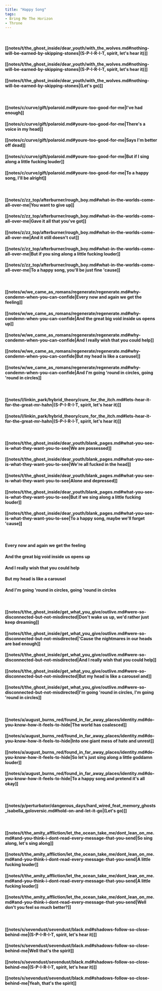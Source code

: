 ```yaml
---
title: "Happy Song"
tags:
- Bring Me The Horizon
- Throne
---
```

&nbsp;
#### [[notes/t/the_ghost_inside/dear_youth/with_the_wolves.md#nothing-will-be-earned-by-skipping-stones|(S-P-I-R-I-T, spirit, let's hear it)]]
#### [[notes/t/the_ghost_inside/dear_youth/with_the_wolves.md#nothing-will-be-earned-by-skipping-stones|(S-P-I-R-I-T, spirit, let's hear it)]]
#### [[notes/t/the_ghost_inside/dear_youth/with_the_wolves.md#nothing-will-be-earned-by-skipping-stones|(Let's go)]]
&nbsp;
#### [[notes/c/curve/gift/polaroid.md#youre-too-good-for-me|I've had enough]]
#### [[notes/c/curve/gift/polaroid.md#youre-too-good-for-me|There's a voice in my head]]
#### [[notes/c/curve/gift/polaroid.md#youre-too-good-for-me|Says I'm better off dead]]
#### [[notes/c/curve/gift/polaroid.md#youre-too-good-for-me|But if I sing along a little fucking louder]]
#### [[notes/c/curve/gift/polaroid.md#youre-too-good-for-me|To a happy song, I'll be alright]]
&nbsp;
#### [[notes/z/zz_top/afterburner/rough_boy.md#what-in-the-worlds-come-all-over-me|You want to give up]]
#### [[notes/z/zz_top/afterburner/rough_boy.md#what-in-the-worlds-come-all-over-me|Gave it all that you've got]]
#### [[notes/z/zz_top/afterburner/rough_boy.md#what-in-the-worlds-come-all-over-me|And it still doesn't cut]]
#### [[notes/z/zz_top/afterburner/rough_boy.md#what-in-the-worlds-come-all-over-me|But if you sing along a little fucking louder]]
#### [[notes/z/zz_top/afterburner/rough_boy.md#what-in-the-worlds-come-all-over-me|To a happy song, you'll be just fine 'cause]]
&nbsp;
#### [[notes/w/we_came_as_romans/regenerate/regenerate.md#why-condemn-when-you-can-confide|Every now and again we get the feeling]]
#### [[notes/w/we_came_as_romans/regenerate/regenerate.md#why-condemn-when-you-can-confide|And the great big void inside us opens up]]
#### [[notes/w/we_came_as_romans/regenerate/regenerate.md#why-condemn-when-you-can-confide|And I really wish that you could help]]
#### [[notes/w/we_came_as_romans/regenerate/regenerate.md#why-condemn-when-you-can-confide|But my head is like a carousel]]
#### [[notes/w/we_came_as_romans/regenerate/regenerate.md#why-condemn-when-you-can-confide|And I'm going 'round in circles, going 'round in circles]]
&nbsp;
#### [[notes/l/linkin_park/hybrid_theory/cure_for_the_itch.md#lets-hear-it-for-the-great-mr-hahn|(S-P-I-R-I-T, spirit, let's hear it)]]
#### [[notes/l/linkin_park/hybrid_theory/cure_for_the_itch.md#lets-hear-it-for-the-great-mr-hahn|(S-P-I-R-I-T, spirit, let's hear it)]]
&nbsp;
#### [[notes/t/the_ghost_inside/dear_youth/blank_pages.md#what-you-see-is-what-they-want-you-to-see|We are possessed]]
#### [[notes/t/the_ghost_inside/dear_youth/blank_pages.md#what-you-see-is-what-they-want-you-to-see|We're all fucked in the head]]
#### [[notes/t/the_ghost_inside/dear_youth/blank_pages.md#what-you-see-is-what-they-want-you-to-see|Alone and depressed]]
#### [[notes/t/the_ghost_inside/dear_youth/blank_pages.md#what-you-see-is-what-they-want-you-to-see|But if we sing along a little fucking louder]]
#### [[notes/t/the_ghost_inside/dear_youth/blank_pages.md#what-you-see-is-what-they-want-you-to-see|To a happy song, maybe we'll forget 'cause]]
&nbsp;
#### Every now and again we get the feeling
#### And the great big void inside us opens up
#### And I really wish that you could help
#### But my head is like a carousel
#### And I'm going 'round in circles, going 'round in circles
&nbsp;
#### [[notes/t/the_ghost_inside/get_what_you_give/outlive.md#were-so-disconnected-but-not-misdirected|Don't wake us up, we'd rather just keep dreaming]]
#### [[notes/t/the_ghost_inside/get_what_you_give/outlive.md#were-so-disconnected-but-not-misdirected|'Cause the nightmares in our heads are bad enough]]
#### [[notes/t/the_ghost_inside/get_what_you_give/outlive.md#were-so-disconnected-but-not-misdirected|And I really wish that you could help]]
#### [[notes/t/the_ghost_inside/get_what_you_give/outlive.md#were-so-disconnected-but-not-misdirected|But my head is like a carousel and]]
#### [[notes/t/the_ghost_inside/get_what_you_give/outlive.md#were-so-disconnected-but-not-misdirected|I'm going 'round in circles, I'm going 'round in circles]]
&nbsp;
#### [[notes/a/august_burns_red/found_in_far_away_places/identity.md#do-you-know-how-it-feels-to-hide|The world has coalesced]]
#### [[notes/a/august_burns_red/found_in_far_away_places/identity.md#do-you-know-how-it-feels-to-hide|Into one giant mess of hate and unrest]]
#### [[notes/a/august_burns_red/found_in_far_away_places/identity.md#do-you-know-how-it-feels-to-hide|So let's just sing along a little goddamn louder]]
#### [[notes/a/august_burns_red/found_in_far_away_places/identity.md#do-you-know-how-it-feels-to-hide|To a happy song and pretend it's all okay]]
&nbsp;
#### [[notes/p/perturbator/dangerous_days/hard_wired_feat_memory_ghosts_isabella_goloversic.md#hold-on-and-let-it-go|(Let's go)]]
&nbsp;
#### [[notes/t/the_amity_affliction/let_the_ocean_take_me/dont_lean_on_me.md#and-you-think-i-dont-read-every-message-that-you-send|So sing along, let's sing along]]
#### [[notes/t/the_amity_affliction/let_the_ocean_take_me/dont_lean_on_me.md#and-you-think-i-dont-read-every-message-that-you-send|A little fucking louder]]
#### [[notes/t/the_amity_affliction/let_the_ocean_take_me/dont_lean_on_me.md#and-you-think-i-dont-read-every-message-that-you-send|A little fucking louder]]
#### [[notes/t/the_amity_affliction/let_the_ocean_take_me/dont_lean_on_me.md#and-you-think-i-dont-read-every-message-that-you-send|Well don't you feel so much better?]]
&nbsp;
#### [[notes/s/sevendust/sevendust/black.md#shadows-follow-so-close-behind-me|(S-P-I-R-I-T, spirit, let's hear it)]]
#### [[notes/s/sevendust/sevendust/black.md#shadows-follow-so-close-behind-me|Well that's the spirit]]
#### [[notes/s/sevendust/sevendust/black.md#shadows-follow-so-close-behind-me|(S-P-I-R-I-T, spirit, let's hear it)]]
#### [[notes/s/sevendust/sevendust/black.md#shadows-follow-so-close-behind-me|Yeah, that's the spirit]]
